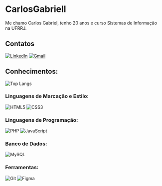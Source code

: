 # CarlosGabriell
Me chamo Carlos Gabriel, tenho 20 anos e curso Sistemas de Informação na UFRRJ.

## Contatos
[![LinkedIn](https://img.shields.io/badge/LinkedIn-330F63?style=for-the-badge&logo=linkedin&logoColor=white)](https://www.linkedin.com/in/carlos-gabriel-92a4a4220//)
[![Gmail](https://img.shields.io/badge/Gmail-330F63?style=for-the-badge&logo=gmail&logoColor=white)](mailto:carlostchequepa@gmail.com)

## Conhecimentos:
![Top Langs](https://github-readme-stats-git-masterrstaa-rickstaa.vercel.app/api/top-langs/?username=carlosgabriell&layout=compact&bg_color=330F63&border_color=FFF&title_color=FFF&text_color=FFF)
### Linguagens de Marcação e Estilo:
![HTML5](https://img.shields.io/badge/HTML5-330F63?style=for-the-badge&logo=html5&logoColor=white)
![CSS3](https://img.shields.io/badge/CSS3-330F63?style=for-the-badge&logo=css3&logoColor=white)
### Linguagens de Programação:
![PHP](https://img.shields.io/badge/PHP-330F63?style=for-the-badge&logo=php&logoColor=white)
![JavaScript](https://img.shields.io/badge/JavaScript-330F63?style=for-the-badge&logo=javascript&logoColor=white)
### Banco de Dados:
![MySQL](https://img.shields.io/badge/MySQL-330F63?style=for-the-badge&logo=mysql&logoColor=white)
### Ferramentas:
![Git](https://img.shields.io/badge/GIT-330F63?style=for-the-badge&logo=git&logoColor=white)
![Figma](https://img.shields.io/badge/Figma-330F63?style=for-the-badge&logo=figma&logoColor=white)
